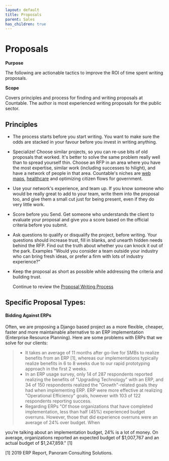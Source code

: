 ```yaml
---
layout: default
title: Proposals
parent: Sales
has_children: true
---
```


# Proposals

**Purpose**

The following are actionable tactics to improve the ROI of time spent
writing proposals.

**Scope**

Covers principles and process for finding and writing proposals at
Countable. The author is most experienced writing proposals for the
public sector.

## Principles

  - The process starts before you start writing. You want to make sure
    the odds are stacked in your favour before you invest in writing
    anything.
  - Specialize\! Choose similar projects, so you can re-use bits of old
    proposals that worked. It's better to solve the same problem really
    well than to spread yourself thin. Choose an RFP in an area where
    you have the most expertise, similar work (including successes to
    hilight), and have a network of people in that area. Countable's
    niches are [web maps](https://www.youtube.com/watch?time_continue=143&v=PwVRi37qXn8&feature=emb_logo),
    [healthcare](https://cortico.ca) and optimizing citizen flows for
    government.
  - Use your network's experience, and team up. If you know someone who
    would be really great to add to your team, write them into the
    proposal too, and give them a small cut just for being present, even
    if they do very little work.
  - Score before you Send. Get someone who understands the client to
    evaluate your proposal and give you a score based on the official
    criteria before you submit.
  - Ask questions to qualify or disqualify the project, before writing.
    Your questions should increase trust, fill in blanks, and unearth
    hidden needs behind the RFP. Find out the truth about whether you
    can knock it out of the park. Examples "Would you consider a team
    outside your industry who can bring fresh ideas, or prefer a firm
    with lots of industry experience?"
  - Keep the proposal as short as possible while addressing the criteria
    and building trust.

    Continue to review the [Proposal Writing Process](PROPOSAL_PROCESS)

## Specific Proposal Types:

#### Bidding Against ERPs

Often, we are proposing a Django based project as a more flexible,
cheaper, faster and more maintainable alternative to an ERP
implementation (Enterprise Resource Planning). Here are some problems
with ERPs that we solve for our clients:

>   - It takes an average of 11 months after go-live for SMBs to realize
>     benefits from an ERP \[1\], whereas our implementations typically
>     realize benefits in 6 to 8 weeks due to our rapid prototyping
>     approach in the first 2 weeks.
>   - In an ERP usage survey, only 14 of 287 respondents reported
>     realizing the benefits of "Upgrading Technology" with an ERP, and
>     34 of 150 respondents realized the "Growth"-related goals they had
>     when implementing ERP. ERP were more effective at realizing
>     "Operational Efficiency" goals, however with 103 of 122
>     respondents reporting success.
>   - Regarding ERPs "Of those organizations that have completed
>     implementation, less than half (45%) experienced budget overruns.
>     However, those that did experience overruns were an average of 24%
>     over budget. When

you’re talking about an implementation budget, 24% is a lot of money. On
average, organizations reported an expected budget of $1,007,767 and an
actual budget of $1,247,859." \[1\]

\[1\] 2019 ERP Report, Panoram Consulting Solutions.
